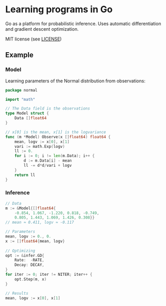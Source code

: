 # Learning programs in Go

Go as a platform for probabilistic inference. Uses
automatic differentiation and gradient descent
optimization.

MIT license (see [LICENSE](LICENSE))

## Example

### Model

Learning parameters of the Normal distribution from
observations:

```Go
package normal

import "math"

// The Data field is the observations
type Model struct {
    Data []float64
}

// x[0] is the mean, x[1] is the logvariance
func (m *Model) Observe(x []float64) float64 {
    mean, logv := x[0], x[1]
    vari := math.Exp(logv)
    ll := 0.
    for i := 0; i != len(m.Data); i++ {
        d := m.Data[i] - mean
        ll -= d*d/vari + logv
    }
    return ll
}
```

### Inference

```Go
// Data
m := &Model{[]float64{
	-0.854, 1.067, -1.220, 0.818, -0.749,
	0.805, 1.443, 1.069, 1.426, 0.308}}
// mean ≈ 0.411, logv ≈ -0.117

// Parameters
mean, logv := 0., 0.
x := []float64{mean, logv}
	
// Optimizing
opt := &infer.GD{
    Rate:  -RATE,
    Decay: DECAY,
}
for iter := 0; iter != NITER; iter++ {
    opt.Step(m, x)
}

// Results
mean, logv := x[0], x[1]
```
